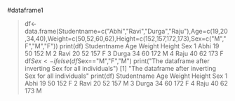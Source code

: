 #dataframe1
>df<-data.frame(Studentname=c("Abhi","Ravi","Durga","Raju"),Age=c(19,20,34,40),Weight=c(50,52,60,62),Height=c(152,157,172,173),Sex=c("M","F","M","F"))
> print(df)
  Studentname Age Weight Height Sex
1        Abhi  19     50    152   M
2        Ravi  20     52    157   F
3       Durga  34     60    172   M
4        Raju  40     62    173   F
> df$Sex<-ifelse(df$Sex=="M","F","M")
> print("The dataframe after inverting Sex for all individuals")
[1] "The dataframe after inverting Sex for all individuals"
> print(df)
  Studentname Age Weight Height Sex
1        Abhi  19     50    152   F
2        Ravi  20     52    157   M
3       Durga  34     60    172   F
4        Raju  40     62    173   M
> 
> 
> 
